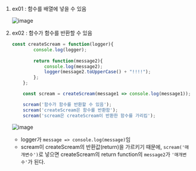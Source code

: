 1. ex01 : 함수를 배열에 넣을 수 있음

    ![image](https://user-images.githubusercontent.com/61460836/158609639-3ebda325-5061-4dba-8336-b61ddb21aacf.png)

2. ex02 : 함수가 함수를 반환할 수 있음
    ```js
    const createScream = function(logger){
            console.log(logger);    
            
            return function(message2){
                console.log(message2);
                logger(message2.toUpperCase() + "!!!!");
            };
        };

        const scream = createScream(message1 => console.log(message1));

        scream('함수가 함수를 반환할 수 있음');
        scream('createScream은 함수를 반환함');
        scream('scream은 createScream이 반환한 함수를 가리킴');
    ```
    ![image](https://user-images.githubusercontent.com/61460836/158612052-d04e7630-64d7-4d37-8d2e-b9701b23b07c.png)
    
    + logger가 `message => console.log(message)`임
    + scream이 createScream의 반환값(return)을 가르키기 때문에, `scream('매개변수')`로 넣으면 createScream의 return function의 `message2`가 `'매개변수'`가 된다. 
